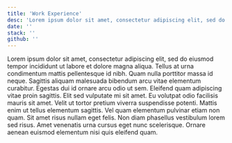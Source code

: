 ```yaml
---
title: 'Work Experience'
desc: 'Lorem ipsum dolor sit amet, consectetur adipiscing elit, sed do eiusmod tempor incididunt ut labore et dolore magna aliqua.'
date: ''
stack: ''
github: ''
---
```


Lorem ipsum dolor sit amet, consectetur adipiscing elit, sed do eiusmod tempor incididunt ut labore et dolore magna aliqua. Tellus at urna condimentum mattis pellentesque id nibh. Quam nulla porttitor massa id neque. Sagittis aliquam malesuada bibendum arcu vitae elementum curabitur. Egestas dui id ornare arcu odio ut sem. Eleifend quam adipiscing vitae proin sagittis. Elit sed vulputate mi sit amet. Eu volutpat odio facilisis mauris sit amet. Velit ut tortor pretium viverra suspendisse potenti. Mattis enim ut tellus elementum sagittis. Vel quam elementum pulvinar etiam non quam. Sit amet risus nullam eget felis. Non diam phasellus vestibulum lorem sed risus. Amet venenatis urna cursus eget nunc scelerisque. Ornare aenean euismod elementum nisi quis eleifend quam.
